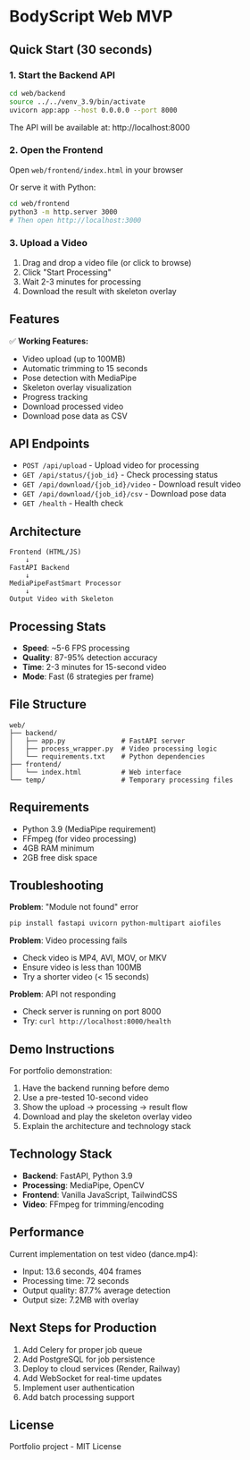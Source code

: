 # BodyScript Web MVP

## Quick Start (30 seconds)

### 1. Start the Backend API
```bash
cd web/backend
source ../../venv_3.9/bin/activate
uvicorn app:app --host 0.0.0.0 --port 8000
```

The API will be available at: http://localhost:8000

### 2. Open the Frontend
Open `web/frontend/index.html` in your browser

Or serve it with Python:
```bash
cd web/frontend
python3 -m http.server 3000
# Then open http://localhost:3000
```

### 3. Upload a Video
1. Drag and drop a video file (or click to browse)
2. Click "Start Processing"
3. Wait 2-3 minutes for processing
4. Download the result with skeleton overlay

## Features

✅ **Working Features:**
- Video upload (up to 100MB)
- Automatic trimming to 15 seconds
- Pose detection with MediaPipe
- Skeleton overlay visualization
- Progress tracking
- Download processed video
- Download pose data as CSV

## API Endpoints

- `POST /api/upload` - Upload video for processing
- `GET /api/status/{job_id}` - Check processing status
- `GET /api/download/{job_id}/video` - Download result video
- `GET /api/download/{job_id}/csv` - Download pose data
- `GET /health` - Health check

## Architecture

```
Frontend (HTML/JS)
    ↓
FastAPI Backend
    ↓
MediaPipeFastSmart Processor
    ↓
Output Video with Skeleton
```

## Processing Stats

- **Speed**: ~5-6 FPS processing
- **Quality**: 87-95% detection accuracy
- **Time**: 2-3 minutes for 15-second video
- **Mode**: Fast (6 strategies per frame)

## File Structure

```
web/
├── backend/
│   ├── app.py              # FastAPI server
│   ├── process_wrapper.py  # Video processing logic
│   └── requirements.txt    # Python dependencies
├── frontend/
│   └── index.html          # Web interface
└── temp/                   # Temporary processing files
```

## Requirements

- Python 3.9 (MediaPipe requirement)
- FFmpeg (for video processing)
- 4GB RAM minimum
- 2GB free disk space

## Troubleshooting

**Problem**: "Module not found" error
```bash
pip install fastapi uvicorn python-multipart aiofiles
```

**Problem**: Video processing fails
- Check video is MP4, AVI, MOV, or MKV
- Ensure video is less than 100MB
- Try a shorter video (< 15 seconds)

**Problem**: API not responding
- Check server is running on port 8000
- Try: `curl http://localhost:8000/health`

## Demo Instructions

For portfolio demonstration:

1. Have the backend running before demo
2. Use a pre-tested 10-second video
3. Show the upload → processing → result flow
4. Download and play the skeleton overlay video
5. Explain the architecture and technology stack

## Technology Stack

- **Backend**: FastAPI, Python 3.9
- **Processing**: MediaPipe, OpenCV
- **Frontend**: Vanilla JavaScript, TailwindCSS
- **Video**: FFmpeg for trimming/encoding

## Performance

Current implementation on test video (dance.mp4):
- Input: 13.6 seconds, 404 frames
- Processing time: 72 seconds
- Output quality: 87.7% average detection
- Output size: 7.2MB with overlay

## Next Steps for Production

1. Add Celery for proper job queue
2. Add PostgreSQL for job persistence
3. Deploy to cloud services (Render, Railway)
4. Add WebSocket for real-time updates
5. Implement user authentication
6. Add batch processing support

## License

Portfolio project - MIT License